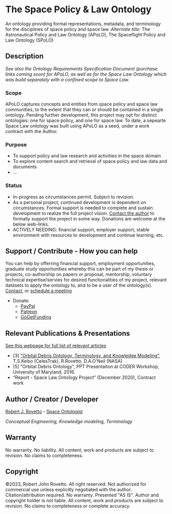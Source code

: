 # The Space Policy & Law Ontology 

An ontology providing formal representations, metadata, and terminology for the disciplines of space policy and space law.
_Alternate title_: The Astronautical Policy and Law Ontology (APoLO), The Spaceflight Policy and Law Ontology (SPoLO)

## Description
_See also the Ontology Requirements Specification Document (purchase links coming soon) for APoLO, as well as for the Space Law Ontology which was build separately with a confined scope to Space Law._

### Scope
APoLO captures concepts and entities from space policy and space law communities, to the extent that they can or should be contained in a single ontology. 
Pending further development, this project may opt for distinct ontologies: one for space policy, and one for space law. To date, a sepearte Space Law ontology was built using APoLO as a seed, under a work contract with the Author.

### Purpose
* To support policy and law research and activities in the space domain
* To explore content search and retrieval of space policy and law data and documents
* ... 

### Status
* In-progress as circumstances permit. Subject to revision. 
* As a personal project, continued development is dependent on circumstances. Formal support is needed to complete and sustain development to realize the full project vision. [Contact the author](https://ontospace.wordpress.com/contact) to formally support the project in some way. Donations are welcome at the below web-links.  
* ACTIVELY NEEDING: financial support, employer support, stable environment with resources to development and continue learning, etc.

## Support / Contribute - How you can help 
You can help by offerring financial support, employment opportunities, graduate study opportunities whereby this can be part of my thesis or projects, co-authorship on papers or proposal, mentorship, voluntary technical expertise/servies for desired functionalities of my project, relevant datasets to apply the ontology to, and to be a user of the ontology(s). [Contact](https://ontospace.wordpress.com/contact), or [schedule a meeting](https://tinyurl.com/hm8wu2sa) 

* Donate: 
  * [PayPal](https://tinyurl.com/donateViaPayPalrr)
  * [Patreon](https://tinyurl.com/y9qegjsh)
  * [GoGetFunding](https://gogetfunding.com/?p=6893352)

## Relevant Publications & Presentations
[See this webpage for full list of relevant articles](https://ontospace.wordpress.com/publications)

* [3] ["Orbital Debris Ontology, Terminology, and Knowledge Modeling"](https://ntrs.nasa.gov/search.jsp?R=20200000988), T.S.Kelso (CelesTrak), R.Rovetto, D.A.O'Neil (NASA)
* [5] "Orbital Debris Ontology", PPT Presentaiton at CODER Workshop, University of Maryland, 2016.
* “Report - Space Law Ontology Project” (December 2020), Contract work

## Author / Creator / Developer
[Robert J. Rovetto](http://orcid.org/0000-0003-3835-7817) - [Space Ontologist](https://purl.org/space-ontology)

_Conceptual Engineering, Knowledge modeling, Terminology_

## Warranty 
No warranty. No liability. All content, work and products are subject to revision. No claims to completeness.  

## Copyright
©2023, Robert John Rovetto. All right reserved.
Not authorized for commercial use unless explicitly negotiated with the author. Citation/attribution required.
No warranty. Presented "AS IS". Author and copyright holder is not liable. All content, work and products are subject to revision. No claims to completeness or complete accuracy.

